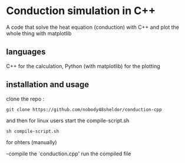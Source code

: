 # Conduction simulation in C++
A code that solve the heat equation (conduction) with C++ and plot the whole thing with matplotlib

## languages
C++ for the calculation,
Python (with matplotlib) for the plotting

## installation and usage
clone the repo :

```
git clone https://github.com/nobody48sheldor/conduction-cpp
```

and then for linux users start the compile-script.sh

```
sh compile-script.sh
```

for ohters (manually)

-compile the `conduction.cpp'
run the compiled file

